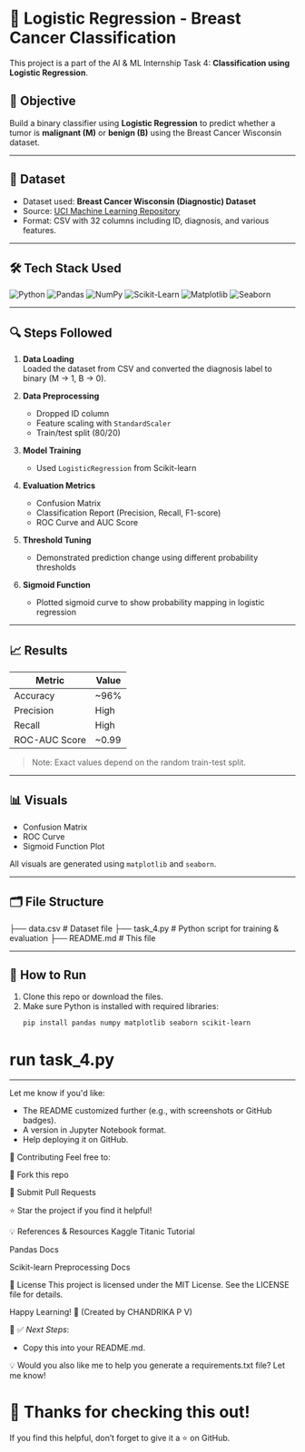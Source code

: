# 🧠 Logistic Regression - Breast Cancer Classification

This project is a part of the AI & ML Internship Task 4: **Classification using Logistic Regression**.

## 📌 Objective
Build a binary classifier using **Logistic Regression** to predict whether a tumor is **malignant (M)** or **benign (B)** using the Breast Cancer Wisconsin dataset.

---

## 📁 Dataset

- Dataset used: **Breast Cancer Wisconsin (Diagnostic) Dataset**
- Source: [UCI Machine Learning Repository](https://archive.ics.uci.edu/ml/datasets/Breast+Cancer+Wisconsin+(Diagnostic))
- Format: CSV with 32 columns including ID, diagnosis, and various features.

---

## 🛠 Tech Stack Used

<p align="left">
  <img src="https://img.shields.io/badge/Python-3776AB?style=for-the-badge&logo=python&logoColor=white" alt="Python" />
  <img src="https://img.shields.io/badge/Pandas-150458?style=for-the-badge&logo=pandas&logoColor=white" alt="Pandas" />
  <img src="https://img.shields.io/badge/Numpy-013243?style=for-the-badge&logo=numpy&logoColor=white" alt="NumPy" />
  <img src="https://img.shields.io/badge/Scikit--Learn-F7931E?style=for-the-badge&logo=scikit-learn&logoColor=white" alt="Scikit-Learn" />
  <img src="https://img.shields.io/badge/Matplotlib-206b8f?style=for-the-badge&logo=matplotlib&logoColor=white" alt="Matplotlib" />
  <img src="https://img.shields.io/badge/Seaborn-6A5ACD?style=for-the-badge&logo=seaborn&logoColor=white" alt="Seaborn" />
</p>

---

## 🔍 Steps Followed

1. **Data Loading**  
   Loaded the dataset from CSV and converted the diagnosis label to binary (M → 1, B → 0).

2. **Data Preprocessing**
   - Dropped ID column
   - Feature scaling with `StandardScaler`
   - Train/test split (80/20)

3. **Model Training**
   - Used `LogisticRegression` from Scikit-learn

4. **Evaluation Metrics**
   - Confusion Matrix
   - Classification Report (Precision, Recall, F1-score)
   - ROC Curve and AUC Score

5. **Threshold Tuning**
   - Demonstrated prediction change using different probability thresholds

6. **Sigmoid Function**
   - Plotted sigmoid curve to show probability mapping in logistic regression

---

## 📈 Results

| Metric            | Value         |
|------------------|---------------|
| Accuracy          | ~96%          |
| Precision         | High          |
| Recall            | High          |
| ROC-AUC Score     | ~0.99         |

> Note: Exact values depend on the random train-test split.

---

## 📊 Visuals

- Confusion Matrix  
- ROC Curve  
- Sigmoid Function Plot  

All visuals are generated using `matplotlib` and `seaborn`.

---

## 🗂 File Structure

├── data.csv # Dataset file
├── task_4.py # Python script for training & evaluation
├── README.md # This file


---

## 📝 How to Run

1. Clone this repo or download the files.
2. Make sure Python is installed with required libraries:
   ```bash
   pip install pandas numpy matplotlib seaborn scikit-learn

# run task_4.py



---

Let me know if you'd like:
- The README customized further (e.g., with screenshots or GitHub badges).
- A version in Jupyter Notebook format.
- Help deploying it on GitHub.


🤝 Contributing
Feel free to:

🍴 Fork this repo

📢 Submit Pull Requests

⭐ Star the project if you find it helpful!

💡 References & Resources
Kaggle Titanic Tutorial

Pandas Docs

Scikit-learn Preprocessing Docs

📄 License
This project is licensed under the MIT License. See the LICENSE file for details.

Happy Learning! 🎉
(Created by CHANDRIKA P V)



🎯 ✅ *Next Steps*:
- Copy this into your README.md.

💡 Would you also like me to help you generate a requirements.txt file? Let me know!

# 💖 Thanks for checking this out!
If you find this helpful, don’t forget to give it a ⭐ on GitHub.

